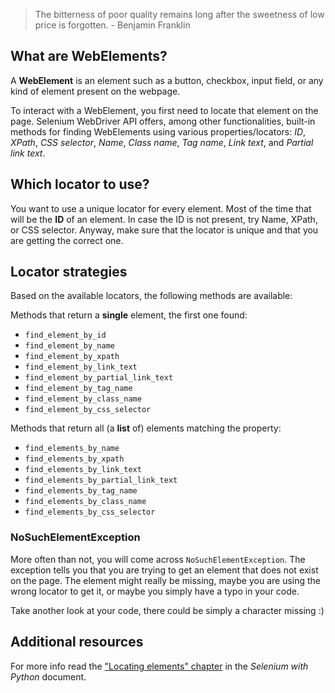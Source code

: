 > The bitterness of poor quality remains long after the sweetness of low price is forgotten. - Benjamin Franklin


## What are WebElements?

A **WebElement** is an element such as a button, checkbox, input field, or any kind of element present on the webpage.

To interact with a WebElement, you first need to locate that element on the page. Selenium WebDriver API offers, among other functionalities, built-in methods for finding WebElements using various properties/locators: *ID*, *XPath*, *CSS selector*, *Name*, *Class name*, *Tag name*, *Link text*, and *Partial link text*.

## Which locator to use?

You want to use a unique locator for every element. Most of the time that will be the **ID** of an element.
In case the ID is not present, try Name, XPath, or CSS selector. Anyway, make sure that the locator is unique and that you are getting the correct one.

## Locator strategies
Based on the available locators, the following methods are available:

Methods that return a **single** element, the first one found:

 - `find_element_by_id`
 - `find_element_by_name`
 - `find_element_by_xpath`
 - `find_element_by_link_text`
 - `find_element_by_partial_link_text`
 - `find_element_by_tag_name`
 - `find_element_by_class_name`
 - `find_element_by_css_selector`

Methods that return all (a **list** of) elements matching the property:

 - `find_elements_by_name`
 - `find_elements_by_xpath`
 - `find_elements_by_link_text`
 - `find_elements_by_partial_link_text`
 - `find_elements_by_tag_name`
 - `find_elements_by_class_name`
 - `find_elements_by_css_selector`
 

### NoSuchElementException
More often than not, you will come across `NoSuchElementException`. 
The exception tells you that you are trying to get an element that does not exist on the page. The element might really be missing, maybe you are using the wrong locator to get it, or maybe you simply have a typo in your code.

Take another look at your code, there could be simply a character missing :)


## Additional resources

For more info read the ["Locating elements" chapter](https://selenium-python.readthedocs.io/locating-elements.html) in the *Selenium with Python* document.
